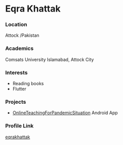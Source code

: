# Eqra Khattak

### Location

Attock /Pakistan

### Academics

Comsats University Islamabad, Attock City

### Interests

- Reading books
- Flutter

### Projects

- [OnlineTeachingForPandemicSituation](https://github.com/eqrakhattak/OnlineTeachingForPandemicSituation) Android App

### Profile Link

[eqrakhattak](https://github.com/eqrakhattak)